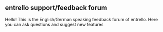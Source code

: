 ## entrello support/feedback forum

Hello! This is the English/German speaking feedback forum of entrello.
Here you can ask questions and suggest new features
